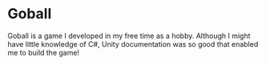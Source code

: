 # Goball
Goball is a game I developed in my free time as a hobby. Although I might have little knowledge of C#, Unity documentation was so good that enabled me to build the game!
